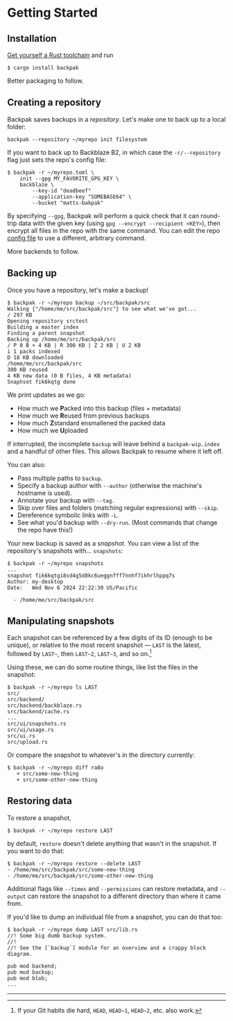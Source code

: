 # Getting Started

## Installation

[Get yourself a Rust toolchain](https://rustup.rs/) and run
```
$ cargo install backpak
```

Better packaging to follow.

## Creating a repository

Backpak saves backups in a _repository_. Let's make one to back up to a local folder:
```
backpak --repository ~/myrepo init filesystem
```
If you want to back up to Backblaze B2,
in which case the `-r/--repository` flag just sets the repo's config file:
```
$ backpak -r ~/myrepo.toml \
    init --gpg MY_FAVORITE_GPG_KEY \
    backblaze \
        --key-id "deadbeef"
        --application-key "SOMEBASE64" \
        --bucket "matts-bakpak"
```
By specifying `--gpg`, Backpak will perform a quick check that it can round-trip data with
the given key (using `gpg --encrypt --recipient <KEY>`), then encrypt all files in the repo
with the same command. You can edit the repo [config file](./formats.md) to use a different,
arbitrary command.

More backends to follow.

## Backing up

Once you have a repository, let's make a backup!

```
$ backpak -r ~/myrepo backup ~/src/backpak/src
Walking {"/home/me/src/backpak/src"} to see what we've got...
/ 297 KB
Opening repository srctest
Building a master index
Finding a parent snapshot
Backing up /home/me/src/backpak/src
/ P 0 B + 4 KB | R 300 KB | Z 2 KB | U 2 KB
i 1 packs indexed
D 18 KB downloaded
/home/me/src/backpak/src
300 KB reused
4 KB new data (0 B files, 4 KB metadata)
Snaphsot fik6kqtg done
```
We print updates as we go:
- How much we **P**acked into this backup (files + metadata)
- How much we **R**eused from previous backups
- How much **Z**standard ensmallened the packed data
- How much we **U**ploaded

If interrupted, the incomplete `backup` will leave behind a `backpak-wip.index` and a handful
of other files. This allows Backpak to resume where it left off.

You can also:
- Pass multiple paths to `backup`.
- Specify a backup author with `--author` (otherwise the machine's hostname is used).
- Annotate your backup with `--tag`.
- Skip over files and folders (matching regular expressions) with `--skip`.
- Dereference symbolic links with `-L`.
- See what you'd backup with `--dry-run`.
  (Most commands that change the repo have this!)

Your new backup is saved as a _snapshot_. You can view a list of the repository's snapshots with...
`snapshots`:
```
$ backpak -r ~/myrepo snapshots
...
snapshot fik6kqtgi8sd4g5d8kc6ueggnfff7nnhf7ikhrlhppq7s
Author: my-desktop
Date:   Wed Nov 6 2024 22:22:30 US/Pacific

  - /home/me/src/backpak/src
```

## Manipulating snapshots

Each snapshot can be referenced by a few digits of its ID (enough to be unique),
or relative to the most recent snapshot — `LAST` is the latest,
followed by `LAST~`, then `LAST~2`, `LAST~3`, and so on.[^1]

Using these, we can do some routine things, like list the files in the snapshot:
```
$ backpak -r ~/myrepo ls LAST
src/
src/backend/
src/backend/backblaze.rs
src/backend/cache.rs
...
src/ui/snapshots.rs
src/ui/usage.rs
src/ui.rs
src/upload.rs
```

Or compare the snapshot to whatever's in the directory currently:
```
$ backpak -r ~/myrepo diff ra8o
   + src/some-new-thing
   + src/some-other-new-thing
```

## Restoring data

To restore a snapshot,
```
$ backpak -r ~/myrepo restore LAST
```
by default, `restore` doesn't delete anything that wasn't in the snapshot.
If you want to do that:
```
$ backpak -r ~/myrepo restore --delete LAST
- /home/me/src/backpak/src/some-new-thing
- /home/me/src/backpak/src/some-other-new-thing
```
Additional flags like `--times` and `--permissions` can restore metadata,
and `--output` can restore the snapshot to a different directory than where it came from.

If you'd like to dump an individual file from a snapshot, you can do that too:
```
$ backpak -r ~/myrepo dump LAST src/lib.rs
//! Some big dumb backup system.
//!
//! See the [`backup`] module for an overview and a crappy block diagram.

pub mod backend;
pub mod backup;
pub mod blob;
...
```

-----

[^1]: If your Git habits die hard, `HEAD`, `HEAD~1`, `HEAD~2`, etc. also work.
